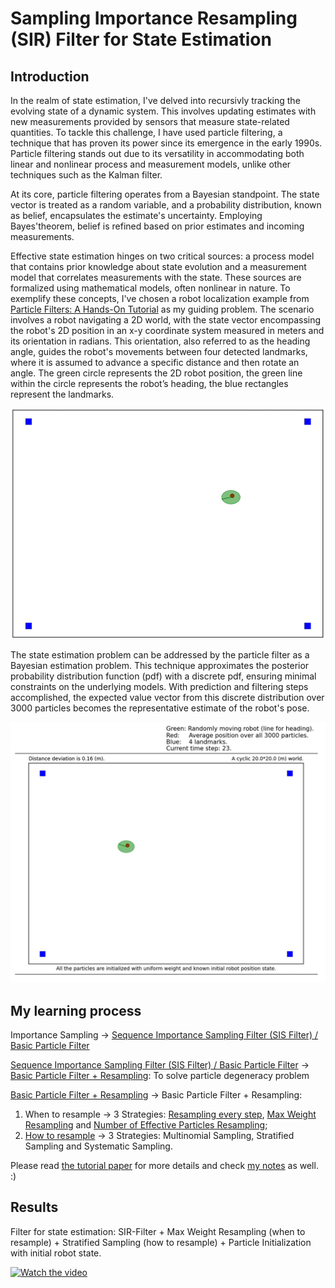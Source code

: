 # Sampling Importance Resampling (SIR) Filter for State Estimation

## Introduction

In the realm of state estimation, I've delved into recursivly tracking the evolving state of a dynamic system. This involves updating estimates with new measurements provided by sensors that measure state-related quantities. To tackle this challenge, I have used particle filtering, a technique that has proven its power since its emergence in the early 1990s. Particle filtering stands out due to its versatility in accommodating both linear and nonlinear process and measurement models, unlike other techniques such as the Kalman filter.

At its core, particle filtering operates from a Bayesian standpoint. The state vector is treated as a random variable, and a probability distribution, known as belief, encapsulates the estimate's uncertainty. Employing Bayes'theorem, belief is refined based on prior estimates and incoming measurements.

Effective state estimation hinges on two critical sources: a process model that contains prior knowledge about state evolution and a measurement model that correlates measurements with the state. These sources are formalized using mathematical models, often nonlinear in nature. To exemplify these concepts, I've chosen a robot localization example from [Particle Filters: A Hands-On Tutorial](https://www.mdpi.com/1424-8220/21/2/438) as my guiding problem. The scenario involves a robot navigating a 2D world, with the state vector encompassing the robot's 2D position in an x-y coordinate system measured in meters and its orientation in radians. This orientation, also referred to as the heading angle, guides the robot's movements between four detected landmarks, where it is assumed to advance a specific distance and then rotate an angle. The green circle represents the 2D robot position, the green line within the circle represents the robot’s heading, the blue rectangles represent the landmarks.

![image](https://github.com/1996JCZhou/Sampling-Importance-Resampling--SIR--Filter-for-State-Estimation/blob/master/images%20for%20Readme/world.PNG)

The state estimation problem can be addressed by the particle filter as a Bayesian estimation problem. This technique approximates the posterior probability distribution function (pdf) with a discrete pdf, ensuring minimal constraints on the underlying models. With prediction and filtering steps accomplished, the expected value vector from this discrete distribution over 3000 particles becomes the representative estimate of the robot's pose.

![image](https://github.com/1996JCZhou/Sampling-Importance-Resampling--SIR--Filter-for-State-Estimation/blob/master/images%20for%20Readme/result.PNG)

## My learning process

Importance Sampling → [Sequence Importance Sampling Filter (SIS Filter) / Basic Particle Filter](https://github.com/1996JCZhou/Sampling-Importance-Resampling--SIR--Filter-for-State-Estimation/blob/master/particle_filter_base.py)

[Sequence Importance Sampling Filter (SIS Filter) / Basic Particle Filter](https://github.com/1996JCZhou/Sampling-Importance-Resampling--SIR--Filter-for-State-Estimation/blob/master/particle_filter_base.py) → [Basic Particle Filter + Resampling](https://github.com/1996JCZhou/Sampling-Importance-Resampling--SIR--Filter-for-State-Estimation/blob/master/particle_filter_sir.py): To solve particle degeneracy problem

[Basic Particle Filter + Resampling](https://github.com/1996JCZhou/Sampling-Importance-Resampling--SIR--Filter-for-State-Estimation/blob/master/particle_filter_sir.py) → Basic Particle Filter + Resampling:

1. When to resample → 3 Strategies: [Resampling every step](https://github.com/1996JCZhou/Sampling-Importance-Resampling--SIR--Filter-for-State-Estimation/blob/master/particle_filter_sir.py), [Max Weight Resampling](https://github.com/1996JCZhou/Sampling-Importance-Resampling--SIR--Filter-for-State-Estimation/blob/master/particle_filter_max_weight_resampling.py) and [Number of Effective Particles Resampling](https://github.com/1996JCZhou/Sampling-Importance-Resampling--SIR--Filter-for-State-Estimation/blob/master/particle_filter_nepr.py);
2. [How to resample](https://github.com/1996JCZhou/Sampling-Importance-Resampling--SIR--Filter-for-State-Estimation/blob/master/resampling_algos.py) → 3 Strategies: Multinomial Sampling, Stratified Sampling and Systematic Sampling.

Please read [the tutorial paper](https://www.mdpi.com/1424-8220/21/2/438) for more details and check [my notes](https://github.com/1996JCZhou/Sampling-Importance-Resampling--SIR--Filter-for-State-Estimation/tree/master/Notes) as well. :)

## Results

Filter for state estimation: SIR-Filter + Max Weight Resampling (when to resample) + Stratified Sampling (how to resample) + Particle Initialization with initial robot state.

[![Watch the video](https://raw.github.com/GabLeRoux/WebMole/master/ressources/WebMole_Youtube_Video.png)](http://youtu.be/vt5fpE0bzSY)
